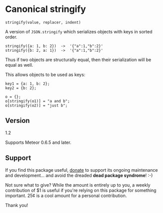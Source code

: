 # Canonical stringify

`stringify(value, replacer, indent)`

A version of `JSON.stringify` which serializes objects with keys in
sorted order.

    stringify({a: 1, b: 2})  ->  '{"a":1,"b":2}'
    stringify({b: 2, a: 1})  ->  '{"a":1,"b":2}'

Thus if two objects are structurally equal, then their serialization
will be equal as well.

This allows objects to be used as keys:

    key1 = {a: 1, b: 2};
    key2 = {b: 2};

    o = {};
    o[stringify(o1)] = "a and b";
    o[stringify(o2)] = "just b";

## Version

1.2

Supports Meteor 0.6.5 and later.


## Support

If you find this package useful,
[donate](https://www.gittip.com/awwx/) to support its ongoing
maintenance and development... and avoid the dreaded **dead package
syndrome**!  :-)

Not sure what to give? While the amount is entirely up to you, a
weekly contribution of $1 is useful if you're relying on this package
for something important.  25&cent; is a cool amount for a personal
contribution.

Thank you!
